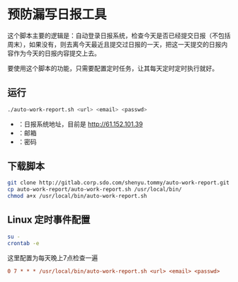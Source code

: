 # 预防漏写日报工具

这个脚本主要的逻辑是：自动登录日报系统，检查今天是否已经提交日报（不包括周末），如果没有，则去离今天最近且提交过日报的一天，把这一天提交的日报内容作为今天的日报内容提交上去。

要使用这个脚本的功能，只需要配置定时任务，让其每天定时定时执行就好。

## 运行

```bash
./auto-work-report.sh <url> <email> <passwd>
```
* <url> ：日报系统地址，目前是 http://61.152.101.39
* <email> ：邮箱
* <passwd> ：密码

## 下载脚本

```bash
git clone http://gitlab.corp.sdo.com/shenyu.tommy/auto-work-report.git
cp auto-work-report/auto-work-report.sh /usr/local/bin/
chmod a+x /usr/local/bin/auto-work-report.sh
```

## Linux 定时事件配置

```bash
su -
crontab -e
```

这里配置为每天晚上7点检查一遍

```cfg
0 7 * * * /usr/local/bin/auto-work-report.sh <url> <email> <passwd>
```
